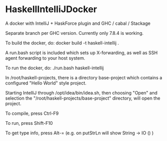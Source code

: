 # HaskellIntelliJDocker
A docker with IntelliJ + HaskForce plugin and GHC / cabal / Stackage

Separate branch per GHC version. Currently only 7.8.4 is working.

To build the docker, do: docker build -t haskell-intellij .

A run.bash script is included which sets up X-forwarding, as well as SSH agent forwarding 
to your host system.

To run the docker, do: ./run.bash haskell-intellij

In /root/haskell-projects, there is a directory base-project which contains a configured 
"Hello World" style project.

Starting IntelliJ through /opt/idea/bin/idea.sh, then choosing "Open" and selection the 
"/root/haskell-projects/base-project" directory, will open the project.

To compile, press Ctrl-F9

To run, press Shift-F10

To get type info, press Alt-= (e.g. on putStrLn will show String -> IO () )

